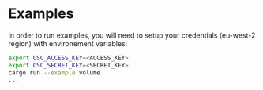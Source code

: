 # Examples

In order to run examples, you will need to setup your credentials (eu-west-2 region) with environement variables:

```bash
export OSC_ACCESS_KEY=<ACCESS_KEY>
export OSC_SECRET_KEY=<SECRET_KEY>
cargo run --example volume
...
```
